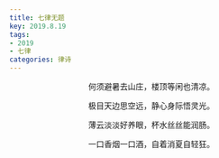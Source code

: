 ```yaml
---
title: 七律无题
key: 2019.8.19
tags: 
- 2019
- 七律
categories: 律诗
---
```


<p align="center">何须避暑去山庄，楼顶等闲也清凉。
</p>
<p align="center">极目天边思空远，静心身际悟灵光。
</p>
<p align="center">薄云淡淡好养眼，杯水丝丝能润肠。
</p>
<p align="center">一口香烟一口酒，自着消夏自轻狂。
</p>
